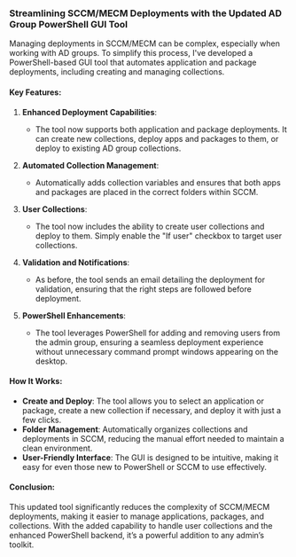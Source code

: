 ### Streamlining SCCM/MECM Deployments with the Updated AD Group PowerShell GUI Tool

Managing deployments in SCCM/MECM can be complex, especially when working with AD groups. To simplify this process, I've developed a PowerShell-based GUI tool that automates application and package deployments, including creating and managing collections.

#### Key Features:

1. **Enhanced Deployment Capabilities**: 
   - The tool now supports both application and package deployments. It can create new collections, deploy apps and packages to them, or deploy to existing AD group collections.

2. **Automated Collection Management**:
   - Automatically adds collection variables and ensures that both apps and packages are placed in the correct folders within SCCM.

3. **User Collections**:
   - The tool now includes the ability to create user collections and deploy to them. Simply enable the "If user" checkbox to target user collections.

4. **Validation and Notifications**:
   - As before, the tool sends an email detailing the deployment for validation, ensuring that the right steps are followed before deployment.

5. **PowerShell Enhancements**:
   - The tool leverages PowerShell for adding and removing users from the admin group, ensuring a seamless deployment experience without unnecessary command prompt windows appearing on the desktop.

#### How It Works:

- **Create and Deploy**: The tool allows you to select an application or package, create a new collection if necessary, and deploy it with just a few clicks.
- **Folder Management**: Automatically organizes collections and deployments in SCCM, reducing the manual effort needed to maintain a clean environment.
- **User-Friendly Interface**: The GUI is designed to be intuitive, making it easy for even those new to PowerShell or SCCM to use effectively.

#### Conclusion:

This updated tool significantly reduces the complexity of SCCM/MECM deployments, making it easier to manage applications, packages, and collections. With the added capability to handle user collections and the enhanced PowerShell backend, it’s a powerful addition to any admin’s toolkit.

